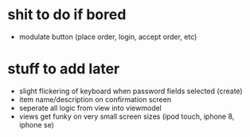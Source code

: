 # shit to do if bored
- modulate button (place order, login, accept order, etc)



# stuff to add later

- slight flickering of keyboard when password fields selected (create)
- item name/description on confirmation screen
- seperate all logic from view into viewmodel
- views get funky on very small screen sizes (ipod touch, iphone 8, iphone se)
